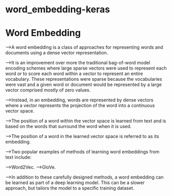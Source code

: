# word_embedding-keras

# Word Embedding
-->A word embedding is a class of approaches for representing words and documents using a dense vector representation.

-->It is an improvement over more the traditional bag-of-word model encoding schemes where large sparse vectors were used to represent each word or to score each word within a vector to represent an entire vocabulary. These representations were sparse because the vocabularies were vast and a given word or document would be represented by a large vector comprised mostly of zero values.

-->Instead, in an embedding, words are represented by dense vectors where a vector represents the projection of the word into a continuous vector space.

-->The position of a word within the vector space is learned from text and is based on the words that surround the word when it is used.

-->The position of a word in the learned vector space is referred to as its embedding.

-->Two popular examples of methods of learning word embeddings from text include:

-->Word2Vec.
-->GloVe.

-->In addition to these carefully designed methods, a word embedding can be learned as part of a deep learning model. This can be a slower approach, but tailors the model to a specific training dataset.
